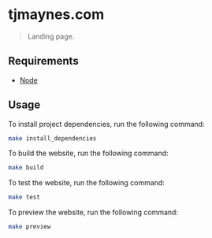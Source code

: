 # tjmaynes.com

> Landing page.

## Requirements

- [Node](https://nodejs.org/en/)

## Usage

To install project dependencies, run the following command:
```bash
make install_dependencies
```

To build the website, run the following command:
```bash
make build
```

To test the website, run the following command:
```bash
make test
```

To preview the website, run the following command:
```bash
make preview
```
